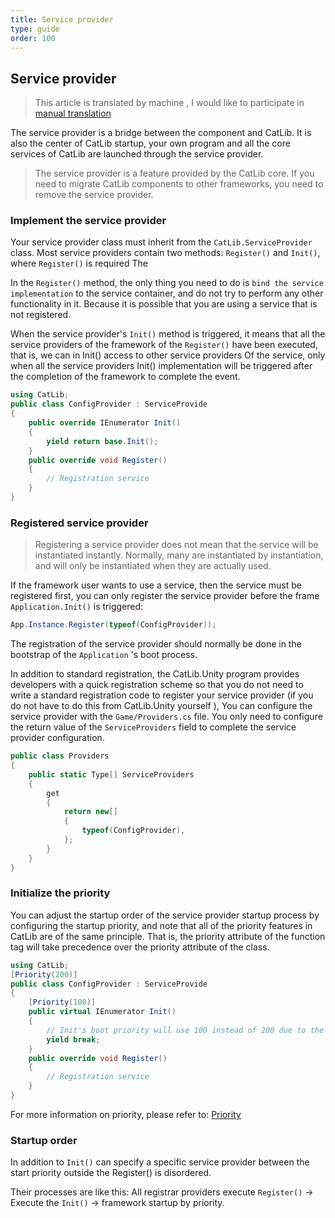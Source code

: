 ```yaml
---
title: Service provider
type: guide
order: 100
---
```


## Service provider

> This article is translated by machine , I would like to participate in [manual translation](https://github.com/catlib/en.catlib.io/blob/master/src/v1/guide/service-provider.md)

The service provider is a bridge between the component and CatLib. It is also the center of CatLib startup, your own program and all the core services of CatLib are launched through the service provider.

> The service provider is a feature provided by the CatLib core. If you need to migrate CatLib components to other frameworks, you need to remove the service provider.

### Implement the service provider

Your service provider class must inherit from the `CatLib.ServiceProvider` class. Most service providers contain two methods: `Register()` and `Init()`, where `Register()` is required The

In the `Register()` method, the only thing you need to do is `bind the service implementation` to the service container, and do not try to perform any other functionality in it. Because it is possible that you are using a service that is not registered.

When the service provider's `Init()` method is triggered, it means that all the service providers of the framework of the `Register()` have been executed, that is, we can in Init() access to other service providers Of the service, only when all the service providers Init() implementation will be triggered after the completion of the framework to complete the event.

``` csharp
using CatLib;
public class ConfigProvider : ServiceProvide
{
    public override IEnumerator Init()
    {
        yield return base.Init();
    }
    public override void Register()
    {
        // Registration service
    }
}
```

### Registered service provider

> Registering a service provider does not mean that the service will be instantiated instantly. Normally, many are instantiated by instantiation, and will only be instantiated when they are actually used.

If the framework user wants to use a service, then the service must be registered first, you can only register the service provider before the frame `Application.Init()` is triggered:

``` csharp
App.Instance.Register(typeof(ConfigProvider));
```

The registration of the service provider should normally be done in the bootstrap of the `Application` 's boot process.

In addition to standard registration, the CatLib.Unity program provides developers with a quick registration scheme so that you do not need to write a standard registration code to register your service provider (if you do not have to do this from CatLib.Unity yourself ), You can configure the service provider with the `Game/Providers.cs` file. You only need to configure the return value of the `ServiceProviders` field to complete the service provider configuration.

``` csharp
public class Providers
{
    public static Type[] ServiceProviders
    {
        get
        {
            return new[]
            {
                typeof(ConfigProvider),
            };
        }
    }
}
```

### Initialize the priority

You can adjust the startup order of the service provider startup process by configuring the startup priority, and note that all of the priority features in CatLib are of the same principle. That is, the priority attribute of the function tag will take precedence over the priority attribute of the class.

``` csharp
using CatLib;
[Priority(200)]
public class ConfigProvider : ServiceProvide
{
    [Priority(100)]
    public virtual IEnumerator Init()
    {
        // Init's boot priority will use 100 instead of 200 due to the nearest principle
        yield break;
    }
    public override void Register()
    {
        // Registration service
    }
}
```

For more information on priority, please refer to: [Priority](application.html#Priority)

### Startup order

In addition to `Init()` can specify a specific service provider between the start priority outside the Register() is disordered.

Their processes are like this: All registrar providers execute `Register()` -> Execute the `Init()` -> framework startup by priority.